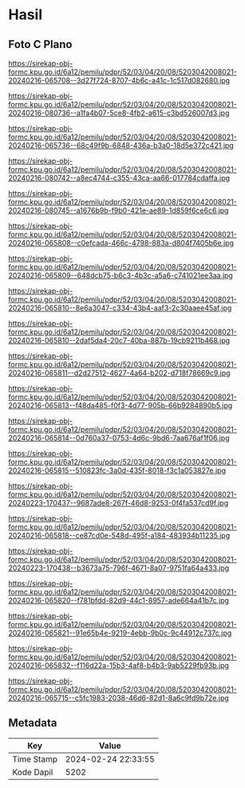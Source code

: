 # Hasil

## Foto C Plano

https://sirekap-obj-formc.kpu.go.id/6a12/pemilu/pdpr/52/03/04/20/08/5203042008021-20240216-065708--3d27f724-8707-4b6c-a41c-1c517d082680.jpg

https://sirekap-obj-formc.kpu.go.id/6a12/pemilu/pdpr/52/03/04/20/08/5203042008021-20240216-080736--a1fa4b07-5ce8-4fb2-a615-c3bd526007d3.jpg

https://sirekap-obj-formc.kpu.go.id/6a12/pemilu/pdpr/52/03/04/20/08/5203042008021-20240216-065736--68c49f9b-6848-436a-b3a0-18d5e372c421.jpg

https://sirekap-obj-formc.kpu.go.id/6a12/pemilu/pdpr/52/03/04/20/08/5203042008021-20240216-080742--a8ec4744-c355-43ca-aa66-017784cdaffa.jpg

https://sirekap-obj-formc.kpu.go.id/6a12/pemilu/pdpr/52/03/04/20/08/5203042008021-20240216-080745--a1676b9b-f9b0-421e-ae89-1d859f6ce6c6.jpg

https://sirekap-obj-formc.kpu.go.id/6a12/pemilu/pdpr/52/03/04/20/08/5203042008021-20240216-065808--c0efcada-466c-4798-883a-d804f7405b6e.jpg

https://sirekap-obj-formc.kpu.go.id/6a12/pemilu/pdpr/52/03/04/20/08/5203042008021-20240216-065809--648dcb75-b6c3-4b3c-a5a6-c741021ee3aa.jpg

https://sirekap-obj-formc.kpu.go.id/6a12/pemilu/pdpr/52/03/04/20/08/5203042008021-20240216-065810--8e6a3047-c334-43b4-aaf3-2c30aaee45af.jpg

https://sirekap-obj-formc.kpu.go.id/6a12/pemilu/pdpr/52/03/04/20/08/5203042008021-20240216-065810--2daf5da4-20c7-40ba-887b-19cb9211b468.jpg

https://sirekap-obj-formc.kpu.go.id/6a12/pemilu/pdpr/52/03/04/20/08/5203042008021-20240216-065811--d2d27512-4627-4a64-b202-d718f78669c9.jpg

https://sirekap-obj-formc.kpu.go.id/6a12/pemilu/pdpr/52/03/04/20/08/5203042008021-20240216-065813--f48da485-f0f3-4d77-905b-66b9284890b5.jpg

https://sirekap-obj-formc.kpu.go.id/6a12/pemilu/pdpr/52/03/04/20/08/5203042008021-20240216-065814--0d760a37-0753-4d6c-9bd6-7aa676af1f06.jpg

https://sirekap-obj-formc.kpu.go.id/6a12/pemilu/pdpr/52/03/04/20/08/5203042008021-20240216-065815--510823fc-3a0d-435f-8018-f3c1a053827e.jpg

https://sirekap-obj-formc.kpu.go.id/6a12/pemilu/pdpr/52/03/04/20/08/5203042008021-20240223-170437--9687ade8-267f-46d8-9253-0f4fa537cd9f.jpg

https://sirekap-obj-formc.kpu.go.id/6a12/pemilu/pdpr/52/03/04/20/08/5203042008021-20240216-065818--ce87cd0e-548d-495f-a184-483934b11235.jpg

https://sirekap-obj-formc.kpu.go.id/6a12/pemilu/pdpr/52/03/04/20/08/5203042008021-20240223-170438--b3673a75-796f-4671-8a07-9751fa64a433.jpg

https://sirekap-obj-formc.kpu.go.id/6a12/pemilu/pdpr/52/03/04/20/08/5203042008021-20240216-065820--f781bfdd-82d9-44c1-8957-ade664a41b7c.jpg

https://sirekap-obj-formc.kpu.go.id/6a12/pemilu/pdpr/52/03/04/20/08/5203042008021-20240216-065821--91e65b4e-9219-4ebb-9b0c-9c44912c737c.jpg

https://sirekap-obj-formc.kpu.go.id/6a12/pemilu/pdpr/52/03/04/20/08/5203042008021-20240216-065832--f116d22a-15b3-4af8-b4b3-9ab5229fb93b.jpg

https://sirekap-obj-formc.kpu.go.id/6a12/pemilu/pdpr/52/03/04/20/08/5203042008021-20240216-065715--c5fc1983-2038-46d6-82d1-8a6c9fd9b72e.jpg


## Metadata

| Key        | Value               |
| ---------- | ------------------- |
| Time Stamp | 2024-02-24 22:33:55 |
| Kode Dapil | 5202                |



